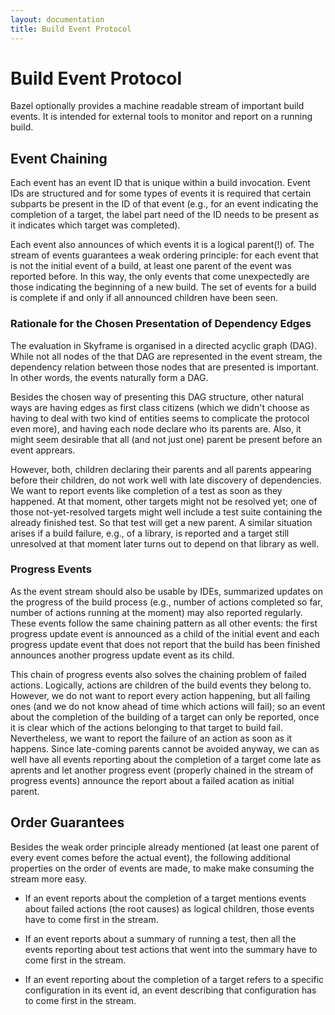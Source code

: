 ```yaml
---
layout: documentation
title: Build Event Protocol
---
```


# Build Event Protocol

Bazel optionally provides a machine readable stream of important build events.
It is intended for external tools to monitor and report on a running build.

## Event Chaining

Each event has an event ID that is unique within a build invocation. Event IDs
are structured and for some types of events it is required that certain subparts
be present in the ID of that event (e.g., for an event indicating the completion
of a target, the label part need of the ID needs to be present as it indicates
which target was completed).

Each event also announces of which events it is a logical parent(!) of. The
stream of events guarantees a weak ordering principle: for each event that is
not the initial event of a build, at least one parent of the event was reported
before. In this way, the only events that come unexpectedly are those indicating
the beginning of a new build. The set of events for a build is complete if and
only if all announced children have been seen.

### Rationale for the Chosen Presentation of Dependency Edges

The evaluation in Skyframe is organised in a directed acyclic graph (DAG). While
not all nodes of the that DAG are represented in the event stream, the
dependency relation between those nodes that are presented is important. In
other words, the events naturally form a DAG.

Besides the chosen way of presenting this DAG structure, other natural ways are
having edges as first class citizens (which we didn't choose as having to
deal with two kind of entities seems to complicate the protocol even more), and
having each node declare who its parents are. Also, it might seem desirable that
all (and not just one) parent be present before an event apprears.

However, both, children declaring their parents and all parents appearing
before their children, do not work well with late discovery of dependencies.
We want to report events like completion of a test as soon as they
happened. At that moment, other targets might not be resolved yet; one of those
not-yet-resolved targets might well include a test suite containing the already
finished test. So that test will get a new parent. A similar situation arises
if a build failure, e.g., of a library, is reported and a target still
unresolved at that moment later turns out to depend on that library as well.

### Progress Events

As the event stream should also be usable by IDEs, summarized updates on the
progress of the build process (e.g., number of actions completed so far, number
of actions running at the moment) may also reported regularly. These events
follow the same chaining pattern as all other events: the first progress update
event is announced as a child of the initial event and each progress update
event that does not report that the build has been finished announces another
progress update event as its child.

This chain of progress events also solves the chaining problem of failed
actions. Logically, actions are children of the build events they belong to.
However, we do not want to report every action
happening, but all failing ones (and we do not know ahead of time which actions
will fail); so an event about the completion of the building of a target
can only be reported, once it is clear
which of the actions belonging to that target to build fail. Nevertheless, we
want to report the failure of an action as soon as it happens. Since
late-coming parents cannot be avoided anyway, we can as well have all
events reporting about the completion of a target come late as aprents and let
another progress event (properly chained in the stream of progress events)
announce the report about a failed acation as initial parent.

## Order Guarantees

Besides the weak order principle already mentioned (at least one parent of every
event comes before the actual event), the following additional properties on the
order of events are made, to make make consuming the stream more easy.

* If an event reports about the completion of a target mentions events about
  failed actions (the root causes) as logical children, those events have to
  come first in the stream.

* If an event reports about a summary of running a test, then all the events
  reporting about test actions that went into the summary have to come first
  in the stream.

* If an event reporting about the completion of a target refers to a specific
  configuration in its event id, an event describing that configuration has to
  come first in the stream.

